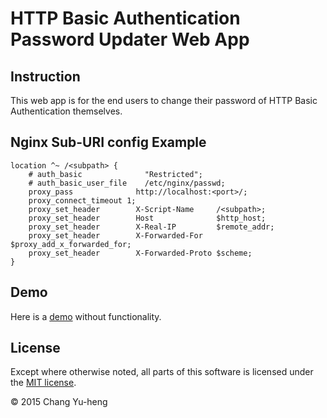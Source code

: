 # HTTP Basic Authentication Password Updater Web App

## Instruction

This web app is for the end users to change their password of HTTP Basic
Authentication themselves.

## Nginx Sub-URI config Example

```
location ^~ /<subpath> {
    # auth_basic              "Restricted";
    # auth_basic_user_file    /etc/nginx/passwd;
    proxy_pass              http://localhost:<port>/;
    proxy_connect_timeout 1;
    proxy_set_header        X-Script-Name     /<subpath>;
    proxy_set_header        Host              $http_host;
    proxy_set_header        X-Real-IP         $remote_addr;
    proxy_set_header        X-Forwarded-For   $proxy_add_x_forwarded_for;
    proxy_set_header        X-Forwarded-Proto $scheme;
}
```

## Demo

Here is a [demo](http://changyuheng.github.io/ba-pwd-updater/) without
functionality.

## License

Except where otherwise noted, all parts of this software is licensed under the
[MIT license](http://opensource.org/licenses/MIT).

© 2015 Chang Yu-heng
